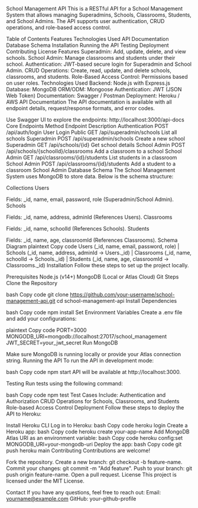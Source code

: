 School Management API
This is a RESTful API for a School Management System that allows managing Superadmins, Schools, Classrooms, Students, and School Admins. The API supports user authentication, CRUD operations, and role-based access control.

Table of Contents
Features
Technologies Used
API Documentation
Database Schema
Installation
Running the API
Testing
Deployment
Contributing
License
Features
Superadmin:
Add, update, delete, and view schools.
School Admin:
Manage classrooms and students under their school.
Authentication:
JWT-based secure login for Superadmin and School Admin.
CRUD Operations:
Create, read, update, and delete schools, classrooms, and students.
Role-Based Access Control:
Permissions based on user roles.
Technologies Used
Backend: Node.js with Express.js
Database: MongoDB
ORM/ODM: Mongoose
Authentication: JWT (JSON Web Token)
Documentation: Swagger / Postman
Deployment: Heroku / AWS
API Documentation
The API documentation is available with all endpoint details, request/response formats, and error codes.

Use Swagger UI to explore the endpoints:
http://localhost:3000/api-docs
Core Endpoints
Method	Endpoint	Description	Authentication
POST	/api/auth/login	User Login	Public
GET	/api/superadmin/schools	List all schools	Superadmin
POST	/api/superadmin/schools	Create a new school	Superadmin
GET	/api/schools/{id}	Get school details	School Admin
POST	/api/schools/{schoolId}/classrooms	Add a classroom to a school	School Admin
GET	/api/classrooms/{id}/students	List students in a classroom	School Admin
POST	/api/classrooms/{id}/students	Add a student to a classroom	School Admin
Database Schema
The School Management System uses MongoDB to store data. Below is the schema structure:

Collections
Users

Fields: _id, name, email, password, role (Superadmin/School Admin).
Schools

Fields: _id, name, address, adminId (References Users).
Classrooms

Fields: _id, name, schoolId (References Schools).
Students

Fields: _id, name, age, classroomId (References Classrooms).
Schema Diagram
plaintext
Copy code
Users (_id, name, email, password, role)
    |
Schools (_id, name, address, adminId -> Users._id)
    |
Classrooms (_id, name, schoolId -> Schools._id)
    |
Students (_id, name, age, classroomId -> Classrooms._id)
Installation
Follow these steps to set up the project locally.

Prerequisites
Node.js (v14+)
MongoDB (Local or Atlas Cloud)
Git
Steps
Clone the Repository

bash
Copy code
git clone https://github.com/your-username/school-management-api.git
cd school-management-api
Install Dependencies

bash
Copy code
npm install
Set Environment Variables
Create a .env file and add your configurations:

plaintext
Copy code
PORT=3000
MONGODB_URI=mongodb://localhost:27017/school_management
JWT_SECRET=your_jwt_secret
Run MongoDB

Make sure MongoDB is running locally or provide your Atlas connection string.
Running the API
To run the API in development mode:

bash
Copy code
npm start
API will be available at http://localhost:3000.

Testing
Run tests using the following command:

bash
Copy code
npm test
Test Cases Include:
Authentication and Authorization
CRUD Operations for Schools, Classrooms, and Students
Role-based Access Control
Deployment
Follow these steps to deploy the API to Heroku:

Install Heroku CLI
Log in to Heroku:
bash
Copy code
heroku login
Create a Heroku app:
bash
Copy code
heroku create your-app-name
Add MongoDB Atlas URI as an environment variable:
bash
Copy code
heroku config:set MONGODB_URI=your-mongodb-uri
Deploy the app:
bash
Copy code
git push heroku main
Contributing
Contributions are welcome!

Fork the repository.
Create a new branch: git checkout -b feature-name.
Commit your changes: git commit -m "Add feature".
Push to your branch: git push origin feature-name.
Open a pull request.
License
This project is licensed under the MIT License.

Contact
If you have any questions, feel free to reach out:
Email: yourname@example.com
GitHub: your-github-profile

